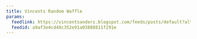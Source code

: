 ```yaml
---
title: Vincents Random Waffle
params:
  feedlink: https://vincentsanders.blogspot.com/feeds/posts/default?alt=rss
  feedid: a9af3e4cd48c352e91a03888811f291e
---
```

